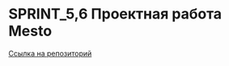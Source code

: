 # SPRINT_5,6 Проектная работа Mesto

[Ссылка на репозиторий](https://github.com/CheKonstantin/mesto-project-ff.git)

